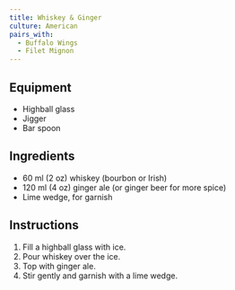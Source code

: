 ```yaml
---
title: Whiskey & Ginger
culture: American
pairs_with:
  - Buffalo Wings
  - Filet Mignon
---
```


## Equipment
  - Highball glass
  - Jigger
  - Bar spoon

## Ingredients
- 60 ml (2 oz) whiskey (bourbon or Irish)
- 120 ml (4 oz) ginger ale (or ginger beer for more spice)
- Lime wedge, for garnish

## Instructions
1. Fill a highball glass with ice.
2. Pour whiskey over the ice.
3. Top with ginger ale.
4. Stir gently and garnish with a lime wedge.
